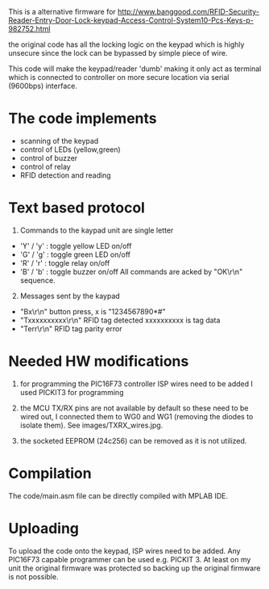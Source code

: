This is a alternative firmware for
  http://www.banggood.com/RFID-Security-Reader-Entry-Door-Lock-keypad-Access-Control-System10-Pcs-Keys-p-982752.html

the original code has all the locking logic on the keypad which is highly unsecure since the lock can be bypassed by simple piece of wire.

This code will make the keypad/reader 'dumb' making it only act as terminal which is connected to controller on more secure location via serial (9600bps) interface.

The code implements
===================
 - scanning of the keypad
 - control of LEDs (yellow,green)
 - control of buzzer
 - control of relay
 - RFID detection and reading

Text based protocol
===================
1) Commands to the kaypad unit are single letter
 - 'Y' / 'y' : toggle yellow LED on/off
 - 'G' / 'g' : toggle green LED on/off
 - 'R' / 'r' : toggle relay on/off
 - 'B' / 'b' : toggle buzzer on/off
 All commands are acked by "OK\r\n" sequence.

2) Messages sent by the kaypad
 - "Bx\r\n" button press, x is "1234567890*#"
 - "Txxxxxxxxxx\r\n" RFID tag detected xxxxxxxxxx is tag data
 - "Terr\r\n" RFID tag parity error

Needed HW modifications
=======================

1) for programming the PIC16F73 controller ISP wires need to be added
   I used PICKIT3 for programming

2) the MCU TX/RX pins are not available by default so these need to be wired out, I connected them to WG0 and WG1 (removing the diodes to isolate them). See images/TXRX_wires.jpg.

3) the socketed EEPROM (24c256) can be removed as it is not utilized.

Compilation
===========

The code/main.asm file can be directly compiled with MPLAB IDE.

Uploading
=========

To upload the code onto the keypad, ISP wires need to be added. Any PIC16F73 capable programmer can be used e.g. PICKIT 3. At least on my unit the original firmware was protected so backing up the original firmware is not possible.
